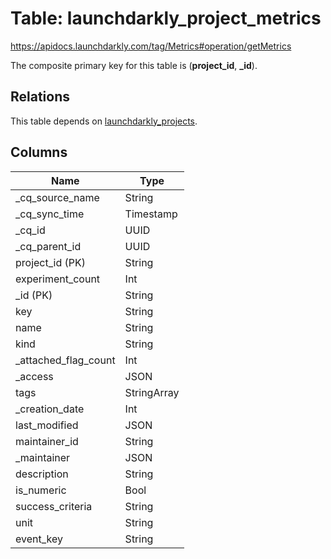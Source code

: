 # Table: launchdarkly_project_metrics

https://apidocs.launchdarkly.com/tag/Metrics#operation/getMetrics

The composite primary key for this table is (**project_id**, **_id**).

## Relations

This table depends on [launchdarkly_projects](launchdarkly_projects.md).

## Columns

| Name          | Type          |
| ------------- | ------------- |
|_cq_source_name|String|
|_cq_sync_time|Timestamp|
|_cq_id|UUID|
|_cq_parent_id|UUID|
|project_id (PK)|String|
|experiment_count|Int|
|_id (PK)|String|
|key|String|
|name|String|
|kind|String|
|_attached_flag_count|Int|
|_access|JSON|
|tags|StringArray|
|_creation_date|Int|
|last_modified|JSON|
|maintainer_id|String|
|_maintainer|JSON|
|description|String|
|is_numeric|Bool|
|success_criteria|String|
|unit|String|
|event_key|String|